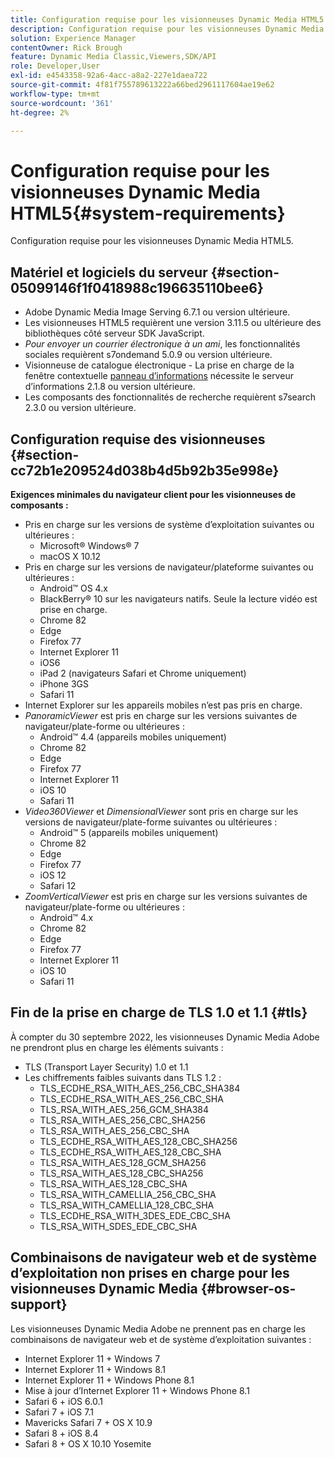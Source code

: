 ```yaml
---
title: Configuration requise pour les visionneuses Dynamic Media HTML5
description: Configuration requise pour les visionneuses Dynamic Media HTML5.
solution: Experience Manager
contentOwner: Rick Brough
feature: Dynamic Media Classic,Viewers,SDK/API
role: Developer,User
exl-id: e4543358-92a6-4acc-a8a2-227e1daea722
source-git-commit: 4f81f755789613222a66bed2961117604ae19e62
workflow-type: tm+mt
source-wordcount: '361'
ht-degree: 2%

---
```


# Configuration requise pour les visionneuses Dynamic Media HTML5{#system-requirements}

Configuration requise pour les visionneuses Dynamic Media HTML5.

<!-- Updated March 03, 2022 Contact is now Deepa Gupta -->

<!-- Updated April 06, 2021 from https://wiki.corp.adobe.com/pages/viewpage.action?spaceKey=scene7qa&title=s7Viewers%2C+S7SDK%2C+S7OnDemand+Release+Notes - Contact is Sasha -->

## Matériel et logiciels du serveur {#section-05099146f1f0418988c196635110bee6}

<!-- Updated March 03, 2022 Contact is now Deepa Gupta -->

* Adobe Dynamic Media Image Serving 6.7.1 ou version ultérieure.
* Les visionneuses HTML5 requièrent une version 3.11.5 ou ultérieure des bibliothèques côté serveur SDK JavaScript.
* *Pour envoyer un courrier électronique à un ami*, les fonctionnalités sociales requièrent s7ondemand 5.0.9 ou version ultérieure.
* Visionneuse de catalogue électronique - La prise en charge de la fenêtre contextuelle [panneau d’informations](/help/aem-viewers-ref/c-html5-s7-aem-asset-viewers/c-html5-20-ecatalog-viewer-about/c-html5-20-ecatalog-viewer-customizingviewer/r-html5-ecatalog-viewer-20-customize-infopanelpopup.md) nécessite le serveur d’informations 2.1.8 ou version ultérieure.
* Les composants des fonctionnalités de recherche requièrent s7search 2.3.0 ou version ultérieure.

## Configuration requise des visionneuses {#section-cc72b1e209524d038b4d5b92b35e998e}

**Exigences minimales du navigateur client pour les visionneuses de composants :**

* Pris en charge sur les versions de système d’exploitation suivantes ou ultérieures :
   * Microsoft® Windows® 7
   * macOS X 10.12
* Pris en charge sur les versions de navigateur/plateforme suivantes ou ultérieures :
   * Android™ OS 4.x
   * BlackBerry® 10 sur les navigateurs natifs. Seule la lecture vidéo est prise en charge.
   * Chrome 82
   * Edge
   * Firefox 77
   * Internet Explorer 11
   * iOS6
   * iPad 2 (navigateurs Safari et Chrome uniquement)
   * iPhone 3GS
   * Safari 11
* Internet Explorer sur les appareils mobiles n’est pas pris en charge.
* *PanoramicViewer* est pris en charge sur les versions suivantes de navigateur/plate-forme ou ultérieures :
   * Android™ 4.4 (appareils mobiles uniquement)
   * Chrome 82
   * Edge
   * Firefox 77
   * Internet Explorer 11
   * iOS 10
   * Safari 11
* *Video360Viewer* et *DimensionalViewer* sont pris en charge sur les versions de navigateur/plate-forme suivantes ou ultérieures :
   * Android™ 5 (appareils mobiles uniquement)
   * Chrome 82
   * Edge
   * Firefox 77
   * iOS 12
   * Safari 12
* *ZoomVerticalViewer* est pris en charge sur les versions suivantes de navigateur/plate-forme ou ultérieures :
   * Android™ 4.x
   * Chrome 82
   * Edge
   * Firefox 77
   * Internet Explorer 11
   * iOS 10
   * Safari 11

## Fin de la prise en charge de TLS 1.0 et 1.1 {#tls}

<!-- CQDOC-19433 -->

À compter du 30 septembre 2022, les visionneuses Dynamic Media Adobe ne prendront plus en charge les éléments suivants :

* TLS (Transport Layer Security) 1.0 et 1.1
* Les chiffrements faibles suivants dans TLS 1.2 :
   * TLS_ECDHE_RSA_WITH_AES_256_CBC_SHA384
   * TLS_ECDHE_RSA_WITH_AES_256_CBC_SHA
   * TLS_RSA_WITH_AES_256_GCM_SHA384
   * TLS_RSA_WITH_AES_256_CBC_SHA256
   * TLS_RSA_WITH_AES_256_CBC_SHA
   * TLS_ECDHE_RSA_WITH_AES_128_CBC_SHA256
   * TLS_ECDHE_RSA_WITH_AES_128_CBC_SHA
   * TLS_RSA_WITH_AES_128_GCM_SHA256
   * TLS_RSA_WITH_AES_128_CBC_SHA256
   * TLS_RSA_WITH_AES_128_CBC_SHA
   * TLS_RSA_WITH_CAMELLIA_256_CBC_SHA
   * TLS_RSA_WITH_CAMELLIA_128_CBC_SHA
   * TLS_ECDHE_RSA_WITH_3DES_EDE_CBC_SHA
   * TLS_RSA_WITH_SDES_EDE_CBC_SHA

## Combinaisons de navigateur web et de système d’exploitation non prises en charge pour les visionneuses Dynamic Media {#browser-os-support}

<!-- CQDOC-19433 -->

Les visionneuses Dynamic Media Adobe ne prennent pas en charge les combinaisons de navigateur web et de système d’exploitation suivantes :

* Internet Explorer 11 + Windows 7
* Internet Explorer 11 + Windows 8.1
* Internet Explorer 11 + Windows Phone 8.1
* Mise à jour d’Internet Explorer 11 + Windows Phone 8.1
* Safari 6 + iOS 6.0.1
* Safari 7 + iOS 7.1
* Mavericks Safari 7 + OS X 10.9
* Safari 8 + iOS 8.4
* Safari 8 + OS X 10.10 Yosemite

<!-- CQDOC-19433 -->

<!-- 
NOTE
Effective September 30, 2018, Adobe Dynamic Media Classic Viewers ended support of Transport Layer Security 1.0 (TLS 1.0). As such, Dynamic Media Classic no longer supports viewers on the following browsers/platforms that support TLS 1.0 (Adobe recommends using TLS 1.2 or later):

* Android&trade; 2.3.7
* Android&trade; 4.0.4
* Android&trade; 4.1.1
* Android&trade; 4.2.2
* Android&trade; 4.3
* Internet Explorer 7 on Window Vista&reg;
* Internet Explorer 8 on Windows&reg; XP
* Internet Explorer 8-10 on Windows&reg; 7
* Internet Explorer 10 on Windows&reg; Phone 8.0
* Safari 5.1.9 on Apple OS X 10.6.8
* Safari 6.0.4 on Apple OS X 10.8.4
* Java&trade; 6u45
* Java&trade; 7u25
* OpenSSL 0.9.8y
* Baidu January 2015

NOTE
FLASH VIEWERS END-OF-LIFE — Effective January 31, 2017, Adobe Dynamic Media Classic officially ended support for the Flash viewer platform. -->

